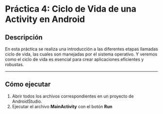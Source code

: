 # Práctica 4: Ciclo de Vida de una Activity en Android

## Descripción
En esta práctica se realiza una introducción a las diferentes etapas llamadas ciclo de vida, las cuales son manejadas por el sistema operativo. Y veremos como el ciclo de vida es esencial para crear aplicaciones eficientes y robustas.

---

## Cómo ejecutar
1. Abrir todos los archivos correspondientes en un proyecto de AndroidStudio.  
2. Ejecutar el archivo **MainActivity** con el botón **Run**
